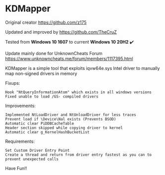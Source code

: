 # KDMapper

Original creator https://github.com/z175

Updated and improved by https://github.com/TheCruZ

Tested from **Windows 10 1607** to current **Windows 10 20H2** :heavy_check_mark:

Update mainly done for UnknownCheats Forum https://www.unknowncheats.me/forum/members/1117395.html

KDMapper is a simple tool that exploits iqvw64e.sys Intel driver to manually map non-signed drivers in memory

Fixups:

    Hook "NtQueryInformationAtom" which exists in all windows versions
    Fixed unable to load /GS- compiled drivers

Improvements:

	Implemented NtLoadDriver and NtUnloadDriver for less traces
	Prevent load if \Device\Nal exists (Prevents BSOD)
	Automatic clear PiDDBCacheTable
	Header section skipped while copying driver to kernel
	Automatic clear g_KernelHashBucketList
	
Requirements:

    Set Custom Driver Entry Point
    Create a thread and return from driver entry fastest as you can to prevent unexpected calls

Have Fun!!
